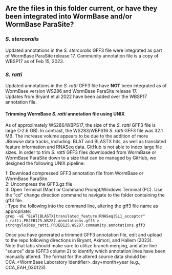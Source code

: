 ## Are the files in this folder current, or have they been integrated into WormBase and/or WormBase ParaSite?

### *S. stercoralis*

Updated annotations in the *S. stercoralis* GFF3 file were integrated as part of WormBase ParaSite release 17. Community annotation file is a copy of WBSP17 as of Feb 15, 2023.   

### *S. ratti*

Updated annotations in the *S. ratti* GFF3 file have **NOT** been integrated as of WormBase version WS286 and WormBase ParaSite release 17.  
Updates from Bryant et al 2022 have been added over the WBSP17 annotation file.  

#### Trimming WormBase *S. ratti* annotation file using UNIX

As of approximately WS286/WBPS17, the size of the *S. ratti* GFF3 file is large (>2.6 GB). In contrast, the WS283/WBPS16 *S. ratti* GFF3 file was 32.1 MB. The increase volume appears to be due to the addition of more JBrowse data tracks, including: BLAT and BLASTX hits, as well as translated feature information and RNASeq data. GitHub is not able to index large file sizes. In order to trim *S. ratti* GFF3 files downloaded from WormBase or WormBase ParaSite down to a size that can be managed by GitHub, we designed the following UNIX pipeline:  

1: Download compressed GFF3 annotation file from WormBase or WormBase ParaSite.  
2: Uncompress the GFF3.gz file  
3: Open Terminal (Mac) or Command Prompt/Windows Terminal (PC). Use the "cd" change direction command to navigate to the folder containing the gff3 file.   
: Type the following into the command line, altering the gff3 file name as appropriate:  
`grep -vE "BLAT|BLASTX|translated_feature|RNASeq|SL1_acceptor"  s_ratti.PRJEB125.WS287.annotations.gff3 > strongyloides_ratti.PRJEB125.WS287.community.annotations.gff3`  

Once you have generated a trimmed GFF3 annotation file, edit and upload to the repo following directions in Bryant, Akimori, and Hallem (2023).   
Note that labs should make sure to utilize branch merging, and alter line "source" data (GFF3 column 2) to identify which annotation lines have been manually altered.  The format for the altered source data should be: CCA\_\<WormBase Laboratory Identifier\>\_day+month+year (e.g., CCA_EAH_030123).  